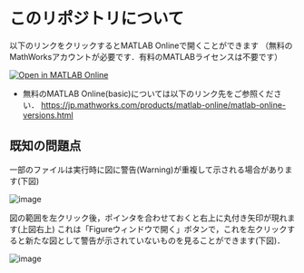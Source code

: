 # このリポジトリについて
以下のリンクをクリックするとMATLAB Onlineで開くことができます （無料のMathWorksアカウントが必要です．有料のMATLABライセンスは不要です）

[![Open in MATLAB Online](https://www.mathworks.com/images/responsive/global/open-in-matlab-online.svg)](https://matlab.mathworks.com/open/github/v1?repo=konakalab/sportsRankingBook-konakalab)

- 無料のMATLAB Online(basic)については以下のリンク先をご参照ください．
  https://jp.mathworks.com/products/matlab-online/matlab-online-versions.html


## 既知の問題点
一部のファイルは実行時に図に警告(Warning)が重複して示される場合があります(下図)

![image](https://github.com/user-attachments/assets/b7a6d4d6-5917-47fb-bc0a-88e1cd84b890)

図の範囲を左クリック後，ポインタを合わせておくと右上に丸付き矢印が現れます(上図右上)
これは「Figureウィンドウで開く」ボタンで，これを左クリックすると新たな図として警告が示されていないものを見ることができます(下図)．

![image](https://github.com/user-attachments/assets/abba9c4d-7ac7-41e0-adcd-da9c6e4e4b18)
